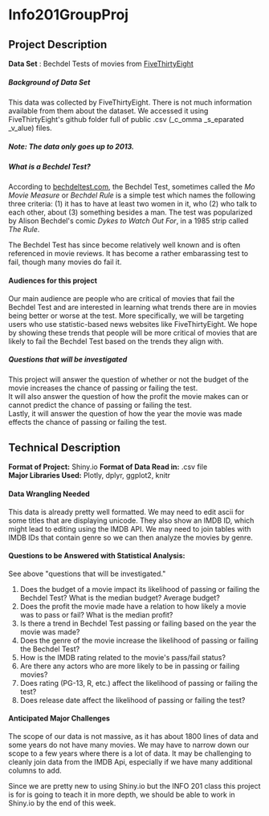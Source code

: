 # Info201GroupProj

## Project Description
__Data Set__ : Bechdel Tests of movies from [FiveThirtyEight](https://github.com/fivethirtyeight/f/blob/master/bechdel/movies.csv)

##### Background of Data Set
This data was collected by FiveThirtyEight. There is not much information available from them about the dataset. We accessed it using FiveThirtyEight's github folder full of public .csv (_c_omma _s_eparated _v_alue) files. 
##### Note: The data only goes up to 2013.
##### What is a Bechdel Test?
According to [bechdeltest.com](http://bechdeltest.com/), the Bechdel Test, sometimes called the _Mo Movie Measure_ or _Bechdel Rule_ is a simple test which names the following three criteria: (1) it has to have at least two women in it, who (2) who talk to each other, about (3) something besides a man. The test was popularized by Alison Bechdel's comic _Dykes to Watch Out For_, in a 1985 strip called _The Rule_. 

The Bechdel Test has since become relatively well known and is often referenced in movie reviews. It has become a rather embarassing test to fail, though many movies do fail it. 

#### Audiences for this project
Our main audience are people who are critical of movies that fail the Bechdel Test and are interested in learning what trends there are in movies being better or worse at the test. More specifically, we will be targeting users who use statistic-based news websites like FiveThirtyEight.  We hope by showing these trends that people will be more critical of movies that are likely to fail the Bechdel Test based on the trends they align with. 

##### Questions that will be investigated
This project will answer the question of whether or not the budget of the movie increases the chance of passing or failing the test.  
It will also answer the question of how the profit the movie makes can or cannot predict the chance of passing or failing the test.  
Lastly, it will answer the question of how the year the movie was made effects the chance of passing or failing the test.  


## Technical Description
__Format of Project:__ Shiny.io 
__Format of Data Read in:__ .csv file  
__Major Libraries Used:__ Plotly, dplyr, ggplot2, knitr     

#### Data Wrangling Needed
This data is already pretty well formatted. We may need to edit ascii for some titles that are displaying unicode. They also show an IMDB ID, which might lead to editing using the IMDB API. We may need to join tables with IMDB IDs that contain genre so we can then analyze the movies by genre.

#### Questions to be Answered with Statistical Analysis:
See above "questions that will be investigated."
1. Does the budget of a movie impact its likelihood of passing or failing the Bechdel Test? What is the median budget? Average budget?
2. Does the profit the movie made have a relation to how likely a movie was to pass or fail? What is the median profit?
3. Is there a trend in Bechdel Test passing or failing based on the year the movie was made?
4. Does the genre of the movie increase the likelihood of passing or failing the Bechdel Test?
5. How is the IMDB rating related to the movie's pass/fail status?
6. Are there any actors who are more likely to be in passing or failing movies?
7. Does rating (PG-13, R, etc.) affect the likelihood of passing or failing the test?
8. Does release date affect the likelihood of passing or failing the test?

#### Anticipated Major Challenges
The scope of our data is not massive, as it has about 1800 lines of data and some years do not have many movies. We may have to narrow down our scope to a few years where there is a lot of data. It may be challenging to cleanly join data from the IMDB Api, especially if we have many additional columns to add.

Since we are pretty new to using Shiny.io but the INFO 201 class this project is for is going to teach it in more depth, we should be able to work in Shiny.io by the end of this week. 
